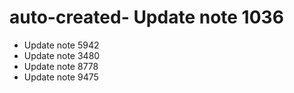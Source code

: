 # auto-created- Update note 1036
- Update note 5942
- Update note 3480
- Update note 8778
- Update note 9475
